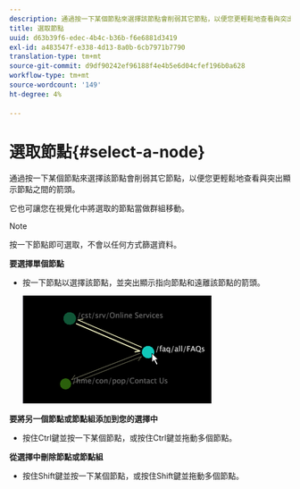 ```yaml
---
description: 通過按一下某個節點來選擇該節點會削弱其它節點，以便您更輕鬆地查看與突出顯示節點之間的箭頭。
title: 選取節點
uuid: d63b39f6-edec-4b4c-b36b-f6e6881d3419
exl-id: a483547f-e338-4d13-8a0b-6cb7971b7790
translation-type: tm+mt
source-git-commit: d9df90242ef96188f4e4b5e6d04cfef196b0a628
workflow-type: tm+mt
source-wordcount: '149'
ht-degree: 4%

---
```


# 選取節點{#select-a-node}

通過按一下某個節點來選擇該節點會削弱其它節點，以便您更輕鬆地查看與突出顯示節點之間的箭頭。

它也可讓您在視覺化中將選取的節點當做群組移動。

>[!NOTE]
>
>按一下節點即可選取，不會以任何方式篩選資料。

**要選擇單個節點**

* 按一下節點以選擇該節點，並突出顯示指向節點和遠離該節點的箭頭。

   ![](assets/vis_2DProcessMap_SelectNode.png)

**要將另一個節點或節點組添加到您的選擇中**

* 按住Ctrl鍵並按一下某個節點，或按住Ctrl鍵並拖動多個節點。

**從選擇中刪除節點或節點組**

* 按住Shift鍵並按一下某個節點，或按住Shift鍵並拖動多個節點。
